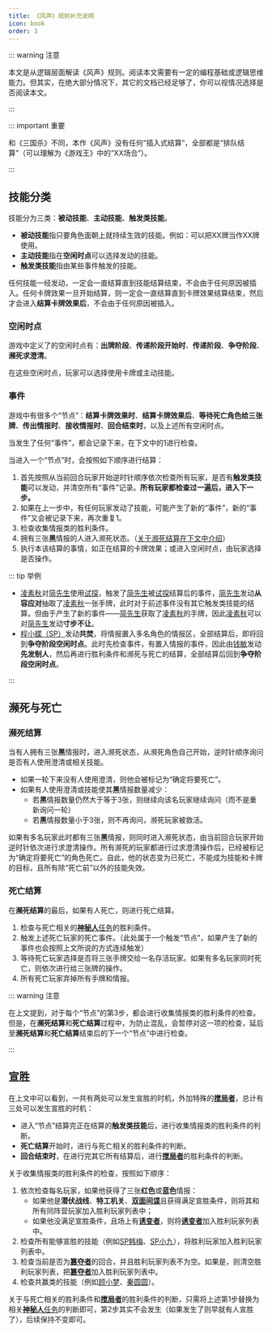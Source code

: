 ```yaml
---
title: 《风声》规则补充说明
icon: book
order: 3
---
```


::: warning 注意

本文是从逻辑层面解读《风声》规则。阅读本文需要有一定的编程基础或逻辑思维能力。但其实，在绝大部分情况下，其它的文档已经足够了，你可以视情况选择是否阅读本文。

:::

::: important 重要

和《三国杀》不同，本作《风声》没有任何“插入式结算”，全部都是“排队结算”（可以理解为《游戏王》中的“XX场合”）。

:::

## 技能分类

技能分为三类：**被动技能**、**主动技能**、**触发类技能**。

- **被动技能**指只要角色面朝上就持续生效的技能。例如：可以把XX牌当作XX牌使用。
- **主动技能**指在**空闲时点**可以选择发动的技能。
- **触发类技能**指由某些事件触发的技能。

任何技能一经发动，一定会一直结算直到技能结算结束，不会由于任何原因被插入。任何卡牌效果一旦开始结算，则一定会一直结算直到卡牌效果结算结束，然后才会进入**结算卡牌效果后**，不会由于任何原因被插入。

### 空闲时点

游戏中定义了的空闲时点有：**出牌阶段**、**传递阶段开始时**、**传递阶段**、**争夺阶段**、**濒死求澄清**。

在这些空闲时点，玩家可以选择使用卡牌或主动技能。

### 事件

游戏中有很多个“节点”：**结算卡牌效果时**、**结算卡牌效果后**、**等待死亡角色给三张牌**、**传出情报时**、**接收情报时**、**回合结束时**，以及上述所有空闲时点。

当发生了任何“事件”，都会记录下来，在下文中的1进行检查。

当进入一个“节点”时，会按照如下顺序进行结算：

1. 首先按照从当前回合玩家开始逆时针顺序依次检查所有玩家，是否有**触发类技能**可以发动，并清空所有“事件”记录。**所有玩家都检查过一遍后，进入下一步。**
2. 如果在上一步中，有任何玩家发动了技能，可能产生了新的“事件”，新的“事件”又会被记录下来，再次重复1。
3. 检查收集情报类的胜利条件。
4. 拥有三张**黑**情报的人进入濒死状态。（[关于濒死结算在下文中介绍](#濒死结算)）
5. 执行本该结算的事情，如正在结算的卡牌效果；或进入空闲时点，由玩家选择是否操作。

::: tip 举例

- [凌素秋](../skills/extend2.md#l-凌素秋-棋手)对[简先生](../skills/extend1.md#j-简先生-话剧演员)使用[试探](../card/card.md)，触发了[简先生](../skills/extend1.md#j-简先生-话剧演员)被[试探](../card/card.md)结算后的事件，[简先生](../skills/extend1.md#j-简先生-话剧演员)发动**从容应对**抽取了[凌素秋](../skills/extend2.md#l-凌素秋-棋手)一张手牌，此时对于前述事件没有其它触发类技能的结算。但由于产生了新的事件——[简先生](../skills/extend1.md#j-简先生-话剧演员)获取了[凌素秋](../skills/extend2.md#l-凌素秋-棋手)的手牌，因此[凌素秋](../skills/extend2.md#l-凌素秋-棋手)可以对[简先生](../skills/extend1.md#j-简先生-话剧演员)发动**寸步不让**。
- [程小蝶（SP）](../skills/extend1.md#c-程小蝶-sp-梨园义士)发动**共焚**，将情报置入多名角色的情报区，全部结算后，即将回到**争夺阶段空闲时点**。此时先检查事件，有置入情报的事件，因此由[钱敏](../skills/extend1.md#q-钱敏-调查科员)发动**先发制人**，然后再进行胜利条件和濒死与死亡的结算，全部结算后回到**争夺阶段空闲时点**。

:::

## 濒死与死亡

### 濒死结算

当有人拥有三张**黑**情报时，进入濒死状态，从濒死角色自己开始，逆时针顺序询问是否有人使用澄清或相关技能。

- 如果一轮下来没有人使用澄清，则他会被标记为“确定将要死亡”。
- 如果有人使用澄清或技能使其**黑**情报数量减少：
    - 若**黑**情报数量仍然大于等于3张，则继续向该名玩家继续询问（而不是重新询问一轮）
    - 若**黑**情报数量小于3张，则不再询问，濒死玩家被救活。

如果有多名玩家此时都有三张**黑**情报，则同时进入濒死状态，由当前回合玩家开始逆时针依次进行求澄清操作。所有濒死的玩家都进行过求澄清操作后，已经被标记为“确定将要死亡”的角色死亡。自此，他的状态变为已死亡，不能成为技能和卡牌的目标，且所有除“死亡前”以外的技能失效。

### 死亡结算

在**濒死结算**的最后，如果有人死亡，则进行死亡结算。

1. 检查与死亡相关的[**神秘人**任务](../card/secret_task.md)的胜利条件。
2. 触发上述死亡玩家的死亡事件。（此处属于一个触发“节点”，如果产生了新的事件也会按照上文所说的方式连续触发）
3. 等待死亡玩家选择是否将三张手牌交给一名存活玩家。如果有多名玩家同时死亡，则依次进行给三张牌的操作。
4. 所有死亡玩家弃掉所有手牌和情报。

::: warning 注意

在上文提到，对于每个“节点”的第3步，都会进行收集情报类的胜利条件的检查。但是，在**濒死结算**和**死亡结算**过程中，为防止混乱，会暂停对这一项的检查，延后至**濒死结算**和**死亡结算**结束后的下一个“节点”中进行检查。

:::

## 宣胜

在上文中可以看到，一共有两处可以发生宣胜的时机，外加特殊的[**搅局者**](../card/secret_task.md)，总计有三处可以发生宣胜的时机：
- 进入“节点”结算完正在结算的**触发类技能**后，进行收集情报类的胜利条件的判断。
- **死亡结算**开始时，进行与死亡相关的胜利条件的判断。
- **回合结束时**，在进行完其它所有结算后，进行[**搅局者**](../card/secret_task.md)的胜利条件的判断。

关于收集情报类的胜利条件的检查，按照如下顺序：
1. 依次检查每名玩家，如果他获得了三张**红色**或**蓝色**情报：
    - 如果他是**潜伏战线**、**特工机关**、[**双面间谍**](../card/secret_task.md)且获得满足宣胜条件，则将其和所有同阵营玩家加入胜利玩家列表中；
    - 如果他没满足宣胜条件，且场上有[**诱变者**](../card/secret_task.md)，则将[**诱变者**](../card/secret_task.md)加入胜利玩家列表中。
2. 检查所有能够宣胜的技能（例如[SP韩梅](../skills/extend2.md#h-韩梅-sp-军统特务)、[SP小九](../skills/extend2.md#x-小九-sp-情报站长)），将胜利玩家加入胜利玩家列表中。
3. 检查当前是否为[**簒夺者**](../card/secret_task.md)的回合，并且胜利玩家列表不为空。如果是，则清空胜利玩家列表，把[**簒夺者**](../card/secret_task.md)加入胜利玩家列表中。
4. 检查共赢类的技能（例如[顾小梦](../skills/base.md#g-顾小梦-译电科科员)、[秦圆圆](../skills/extend1.md#q-秦圆圆-风尘侠女)）。

关于与死亡相关的胜利条件和[**搅局者**](../card/secret_task.md)的胜利条件的判断，只需将上述第1步替换为相关[**神秘人**任务](../card/secret_task.md)的判断即可，第2步其实不会发生（如果发生了则早就有人宣胜了），后续保持不变即可。
